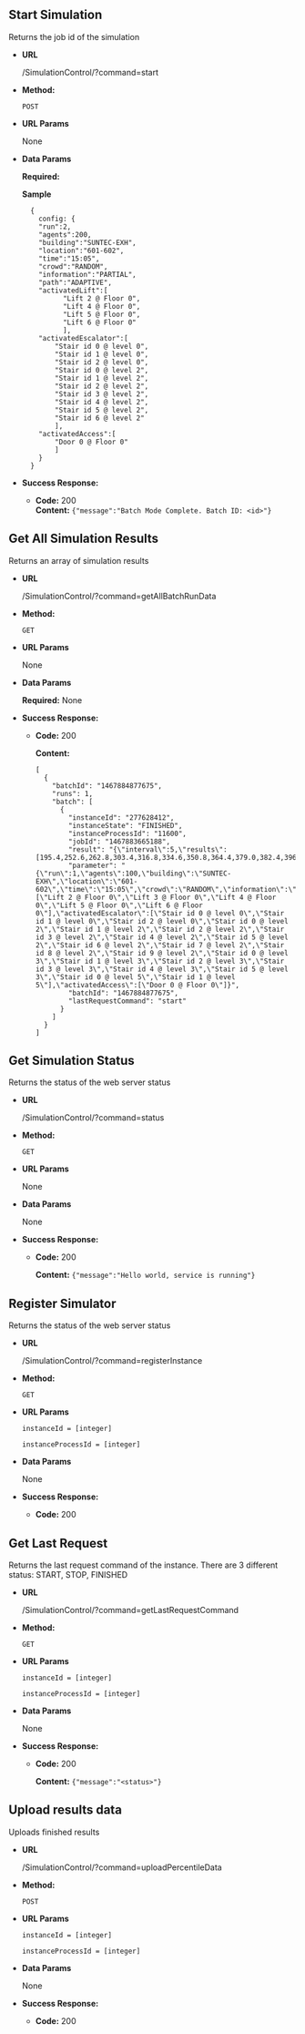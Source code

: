 **Start Simulation**
----
  Returns the job id of the simulation

* **URL**

  /SimulationControl/?command=start

* **Method:**

  `POST`
  
*  **URL Params**

   None

* **Data Params**

  **Required:**
  
  **Sample**
  ```
    {
      config: {
      "run":2,
      "agents":200,
      "building":"SUNTEC-EXH",
      "location":"601-602",
      "time":"15:05",
      "crowd":"RANDOM",
      "information":"PARTIAL",
      "path":"ADAPTIVE",
      "activatedLift":[
            "Lift 2 @ Floor 0",
            "Lift 4 @ Floor 0",
            "Lift 5 @ Floor 0",
            "Lift 6 @ Floor 0"
            ],
      "activatedEscalator":[
          "Stair id 0 @ level 0",
          "Stair id 1 @ level 0",
          "Stair id 2 @ level 0",
          "Stair id 0 @ level 2",
          "Stair id 1 @ level 2",
          "Stair id 2 @ level 2",
          "Stair id 3 @ level 2",
          "Stair id 4 @ level 2",
          "Stair id 5 @ level 2",
          "Stair id 6 @ level 2"
          ],
      "activatedAccess":[
          "Door 0 @ Floor 0"
          ]
      }
    }
  ```

* **Success Response:**

  * **Code:** 200 <br />
    **Content:** `{"message":"Batch Mode Complete. Batch ID: <id>"}`

 **Get All Simulation Results**
----
  Returns an array of simulation results

* **URL**

  /SimulationControl/?command=getAllBatchRunData

* **Method:**

  `GET`
  
*  **URL Params**

   None

* **Data Params**

  **Required:** 
  None

* **Success Response:**

  * **Code:** 200 
  
    **Content:** 
    ```
    [
      {
        "batchId": "1467884877675",
        "runs": 1,
        "batch": [
          {
            "instanceId": "277628412",
            "instanceState": "FINISHED",
            "instanceProcessId": "11600",
            "jobId": "1467883665188",
            "result": "{\"interval\":5,\"results\":[195.4,252.6,262.8,303.4,316.8,334.6,350.8,364.4,379.0,382.4,396.6,416.6,421.8,438.6,451.0,469.4,480.0,504.6,517.0,601.0]}",
            "parameter": "{\"run\":1,\"agents\":100,\"building\":\"SUNTEC-EXH\",\"location\":\"601-602\",\"time\":\"15:05\",\"crowd\":\"RANDOM\",\"information\":\"PARTIAL\",\"path\":\"ADAPTIVE\",\"activatedLift\":[\"Lift 2 @ Floor 0\",\"Lift 3 @ Floor 0\",\"Lift 4 @ Floor 0\",\"Lift 5 @ Floor 0\",\"Lift 6 @ Floor 0\"],\"activatedEscalator\":[\"Stair id 0 @ level 0\",\"Stair id 1 @ level 0\",\"Stair id 2 @ level 0\",\"Stair id 0 @ level 2\",\"Stair id 1 @ level 2\",\"Stair id 2 @ level 2\",\"Stair id 3 @ level 2\",\"Stair id 4 @ level 2\",\"Stair id 5 @ level 2\",\"Stair id 6 @ level 2\",\"Stair id 7 @ level 2\",\"Stair id 8 @ level 2\",\"Stair id 9 @ level 2\",\"Stair id 0 @ level 3\",\"Stair id 1 @ level 3\",\"Stair id 2 @ level 3\",\"Stair id 3 @ level 3\",\"Stair id 4 @ level 3\",\"Stair id 5 @ level 3\",\"Stair id 0 @ level 5\",\"Stair id 1 @ level 5\"],\"activatedAccess\":[\"Door 0 @ Floor 0\"]}",
            "batchId": "1467884877675",
            "lastRequestCommand": "start"
          }
        ]
      }
    ]
    ``` 

    
**Get Simulation Status**
----
  Returns the status of the web server status

* **URL**

  /SimulationControl/?command=status

* **Method:**

  `GET`
  
*  **URL Params**

   None

* **Data Params**

  None

* **Success Response:**

  * **Code:** 200
  
    **Content:** `{"message":"Hello world, service is running"}`

**Register Simulator**
----
  Returns the status of the web server status

* **URL**

  /SimulationControl/?command=registerInstance

* **Method:**

  `GET`
  
*  **URL Params**

   `instanceId = [integer]`
   
   `instanceProcessId = [integer]`
* **Data Params**

  None

* **Success Response:**

  * **Code:** 200


**Get Last Request**
----
  Returns the last request command of the instance. There are 3 different status: START, STOP, FINISHED

* **URL**

  /SimulationControl/?command=getLastRequestCommand

* **Method:**

  `GET`
  
*  **URL Params**

   `instanceId = [integer]`
   
   `instanceProcessId = [integer]`

* **Data Params**

  None

* **Success Response:**

  * **Code:** 200
  
    **Content:** `{"message":"<status>"}`

**Upload results data**
----
  Uploads finished results

* **URL**

  /SimulationControl/?command=uploadPercentileData

* **Method:**

  `POST`
  
*  **URL Params**

   `instanceId = [integer]`
   
   `instanceProcessId = [integer]`

* **Data Params**

  None

* **Success Response:**

  * **Code:** 200
 